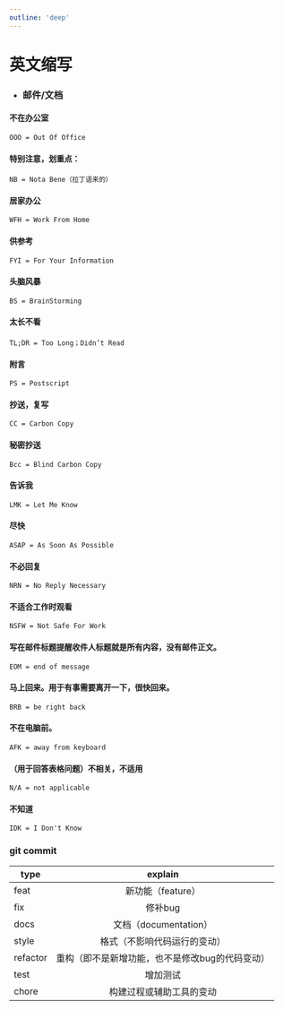 ```yaml
---
outline: 'deep'
---
```


# 英文缩写


- ### 邮件/文档

#### 不在办公室
```
OOO = Out Of Office
```

#### 特别注意，划重点：
```
NB = Nota Bene（拉丁语来的）
```

#### 居家办公
```
WFH = Work From Home
```

#### 供参考
```
FYI = For Your Information
```

#### 头脑风暴
```
BS = BrainStorming
```

#### 太长不看
```
TL;DR = Too Long；Didn’t Read
```

#### 附言
```
PS = Postscript
```

#### 抄送，复写
```
CC = Carbon Copy
```

#### 秘密抄送
```
Bcc = Blind Carbon Copy
```

#### 告诉我
```
LMK = Let Me Know
```

#### 尽快
```
ASAP = As Soon As Possible
```

#### 不必回复
```
NRN = No Reply Necessary
```

#### 不适合工作时观看
```
NSFW = Not Safe For Work
```

#### 写在邮件标题提醒收件人标题就是所有内容，没有邮件正文。
```
EOM = end of message

```

#### 马上回来。用于有事需要离开一下，很快回来。
```
BRB = be right back
```

#### 不在电脑前。
```
AFK = away from keyboard
```

#### （用于回答表格问题）不相关，不适用
```
N/A = not applicable
```

#### 不知道
```
IDK = I Don't Know
```

### git commit

| type | explain |
| -------- | :-----: | 
| feat | 新功能（feature） |
| fix | 修补bug |
| docs | 文档（documentation） |
| style |  格式（不影响代码运行的变动） |
| refactor | 重构（即不是新增功能，也不是修改bug的代码变动） |
| test | 增加测试 |
| chore | 构建过程或辅助工具的变动 |

